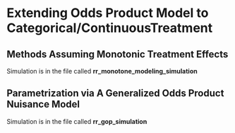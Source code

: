 # Extending Odds Product Model to Categorical/ContinuousTreatment

## Methods Assuming Monotonic Treatment Effects

Simulation is in the file called **rr_monotone_modeling_simulation**

## Parametrization via A Generalized Odds Product Nuisance Model

Simulation is in the file called **rr_gop_simulation**
